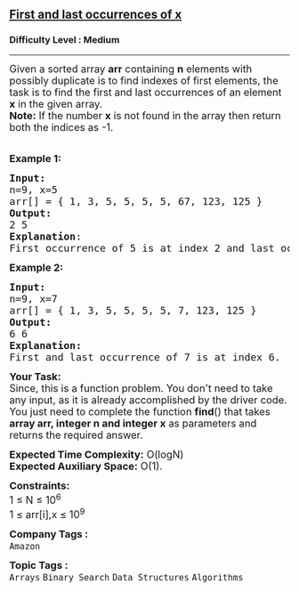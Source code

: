 <h2><a href="https://practice.geeksforgeeks.org/problems/first-and-last-occurrences-of-x3116/1?utm_source=geeksforgeeks&utm_medium=article_practice_tab&utm_campaign=article_practice_tab">First and last occurrences of x</a></h2><h3>Difficulty Level : Medium</h3><hr><div class="problems_problem_content__Xm_eO"><p><span style="font-size: 18px;">Given a sorted array <strong>arr</strong> containing <strong>n</strong> elements with possibly duplicate is to find indexes of first </span><span style="font-size: 18px;">elements, the task is to find the first </span><span style="font-size: 18px;">and last occurrences of an element </span><strong style="font-size: 18px;">x</strong><span style="font-size: 18px;"> in the given array.<br></span><strong style="font-size: 18px;">Note:</strong><span style="font-size: 18px;">&nbsp;If the number&nbsp;</span><strong style="font-size: 18px;">x</strong><span style="font-size: 18px;"> is not found in the array then return both the indices as -1.<br><br></span></p>
<p><span style="font-size: 18px;"><strong>Example 1:</strong></span></p>
<pre><span style="font-size: 18px;"><strong>Input:</strong>
n=9, x=5
arr[] = { 1, 3, 5, 5, 5, 5, 67, 123, 125 }
<strong>Output:</strong>  <br>2 5
<strong>Explanation</strong>: <br>First occurrence of 5 is at index 2 and last occurrence of 5 is at index 5. 
</span></pre>
<p><span style="font-size: 18px;"><strong>Example 2:</strong></span></p>
<pre><span style="font-size: 18px;"><strong>Input:
</strong>n=9, x=7
arr[] = { 1, 3, 5, 5, 5, 5, 7, 123, 125 }
<strong>Output:</strong>  <br>6 6<br><strong>Explanation:</strong> <br>First and last occurrence of 7 is at index 6.
</span></pre>
<p><span style="font-size: 18px;"><strong>Your Task:</strong><br>Since, this is a function problem. You don't need to take any input, as it is already accomplished by the driver code. You just need to complete the function <strong>find</strong>() that takes <strong>array arr, integer n and integer x</strong> as parameters and returns the required answer.<br></span></p>
<p><span style="font-size: 18px;"><strong>Expected Time Complexity:</strong> O(logN)<br><strong>Expected Auxiliary Space:</strong> O(1).</span></p>
<p><span style="font-size: 18px;"><strong>Constraints:<br></strong></span><span style="font-size: 18px;">1 ≤ N ≤ 10<sup>6</sup><br>1 ≤ arr[i],x ≤ 10<sup>9</sup><br></span></p></div><p><span style=font-size:18px><strong>Company Tags : </strong><br><code>Amazon</code>&nbsp;<br><p><span style=font-size:18px><strong>Topic Tags : </strong><br><code>Arrays</code>&nbsp;<code>Binary Search</code>&nbsp;<code>Data Structures</code>&nbsp;<code>Algorithms</code>&nbsp;